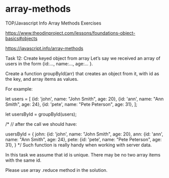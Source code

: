 # array-methods
TOP/Javascript Info Array Methods Exercises 

https://www.theodinproject.com/lessons/foundations-object-basics#objects

https://javascript.info/array-methods

Task 12: Create keyed object from array
Let’s say we received an array of users in the form {id:..., name:..., age:... }.

Create a function groupById(arr) that creates an object from it, with id as the key, and array items as values.

For example:

let users = [
  {id: 'john', name: "John Smith", age: 20},
  {id: 'ann', name: "Ann Smith", age: 24},
  {id: 'pete', name: "Pete Peterson", age: 31},
];

let usersById = groupById(users);

/*
// after the call we should have:

usersById = {
  john: {id: 'john', name: "John Smith", age: 20},
  ann: {id: 'ann', name: "Ann Smith", age: 24},
  pete: {id: 'pete', name: "Pete Peterson", age: 31},
}
*/
Such function is really handy when working with server data.

In this task we assume that id is unique. There may be no two array items with the same id.

Please use array .reduce method in the solution.